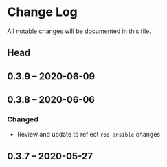 # Change Log

All notable changes will be documented in this file.

## Head

## 0.3.9 &ndash; 2020-06-09

## 0.3.8 &ndash; 2020-06-06

### Changed

* Review and update to reflect `roq-ansible` changes

## 0.3.7 &ndash; 2020-05-27
